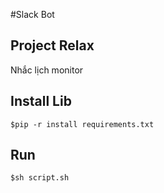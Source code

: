 #Slack Bot
## Project Relax
Nhắc lịch monitor
## Install Lib
```
$pip -r install requirements.txt
```
## Run
```
$sh script.sh
```